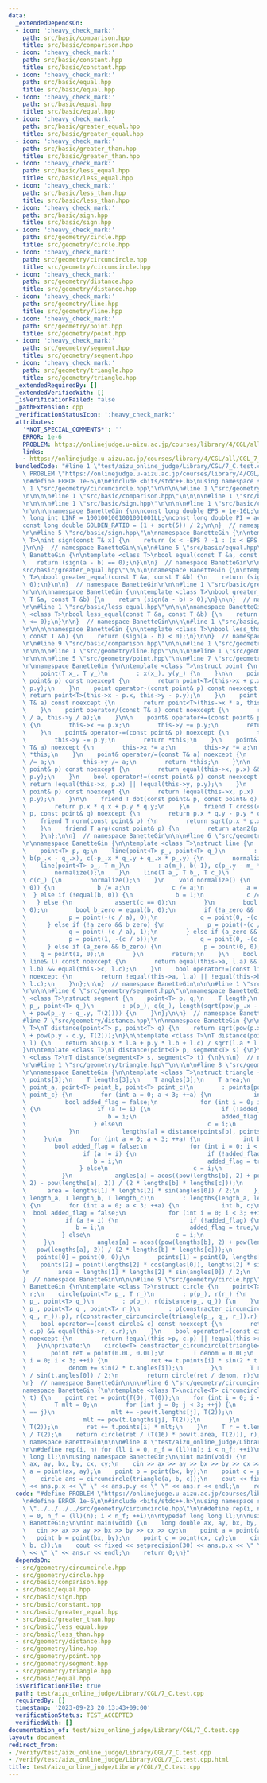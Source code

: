 ```yaml
---
data:
  _extendedDependsOn:
  - icon: ':heavy_check_mark:'
    path: src/basic/comparison.hpp
    title: src/basic/comparison.hpp
  - icon: ':heavy_check_mark:'
    path: src/basic/constant.hpp
    title: src/basic/constant.hpp
  - icon: ':heavy_check_mark:'
    path: src/basic/equal.hpp
    title: src/basic/equal.hpp
  - icon: ':heavy_check_mark:'
    path: src/basic/equal.hpp
    title: src/basic/equal.hpp
  - icon: ':heavy_check_mark:'
    path: src/basic/greater_equal.hpp
    title: src/basic/greater_equal.hpp
  - icon: ':heavy_check_mark:'
    path: src/basic/greater_than.hpp
    title: src/basic/greater_than.hpp
  - icon: ':heavy_check_mark:'
    path: src/basic/less_equal.hpp
    title: src/basic/less_equal.hpp
  - icon: ':heavy_check_mark:'
    path: src/basic/less_than.hpp
    title: src/basic/less_than.hpp
  - icon: ':heavy_check_mark:'
    path: src/basic/sign.hpp
    title: src/basic/sign.hpp
  - icon: ':heavy_check_mark:'
    path: src/geometry/circle.hpp
    title: src/geometry/circle.hpp
  - icon: ':heavy_check_mark:'
    path: src/geometry/circumcircle.hpp
    title: src/geometry/circumcircle.hpp
  - icon: ':heavy_check_mark:'
    path: src/geometry/distance.hpp
    title: src/geometry/distance.hpp
  - icon: ':heavy_check_mark:'
    path: src/geometry/line.hpp
    title: src/geometry/line.hpp
  - icon: ':heavy_check_mark:'
    path: src/geometry/point.hpp
    title: src/geometry/point.hpp
  - icon: ':heavy_check_mark:'
    path: src/geometry/segment.hpp
    title: src/geometry/segment.hpp
  - icon: ':heavy_check_mark:'
    path: src/geometry/triangle.hpp
    title: src/geometry/triangle.hpp
  _extendedRequiredBy: []
  _extendedVerifiedWith: []
  _isVerificationFailed: false
  _pathExtension: cpp
  _verificationStatusIcon: ':heavy_check_mark:'
  attributes:
    '*NOT_SPECIAL_COMMENTS*': ''
    ERROR: 1e-6
    PROBLEM: https://onlinejudge.u-aizu.ac.jp/courses/library/4/CGL/all/CGL_7_C
    links:
    - https://onlinejudge.u-aizu.ac.jp/courses/library/4/CGL/all/CGL_7_C
  bundledCode: "#line 1 \"test/aizu_online_judge/Library/CGL/7_C.test.cpp\"\n#define\
    \ PROBLEM \"https://onlinejudge.u-aizu.ac.jp/courses/library/4/CGL/all/CGL_7_C\"\
    \n#define ERROR 1e-6\n\n#include <bits/stdc++.h>\nusing namespace std;\n\n#line\
    \ 1 \"src/geometry/circumcircle.hpp\"\n\n\n\n#line 1 \"src/geometry/circle.hpp\"\
    \n\n\n\n#line 1 \"src/basic/comparison.hpp\"\n\n\n\n#line 1 \"src/basic/equal.hpp\"\
    \n\n\n\n#line 1 \"src/basic/sign.hpp\"\n\n\n\n#line 1 \"src/basic/constant.hpp\"\
    \n\n\n\nnamespace BanetteGin {\n\nconst long double EPS = 1e-16L;\nconst long\
    \ long int LINF = 1001001001001001001LL;\nconst long double PI = acos(-1.0L);\n\
    const long double GOLDEN_RATIO = (1 + sqrt(5)) / 2;\n\n}  // namespace BanetteGin\n\
    \n\n#line 5 \"src/basic/sign.hpp\"\n\nnamespace BanetteGin {\n\ntemplate <class\
    \ T>\nint sign(const T& x) {\n    return (x < -EPS ? -1 : (x < EPS ? 0 : 1));\n\
    }\n\n}  // namespace BanetteGin\n\n\n#line 5 \"src/basic/equal.hpp\"\n\nnamespace\
    \ BanetteGin {\n\ntemplate <class T>\nbool equal(const T &a, const T &b) {\n \
    \   return (sign(a - b) == 0);\n}\n\n}  // namespace BanetteGin\n\n\n#line 1 \"\
    src/basic/greater_equal.hpp\"\n\n\n\nnamespace BanetteGin {\n\ntemplate <class\
    \ T>\nbool greater_equal(const T &a, const T &b) {\n    return (sign(a - b) >=\
    \ 0);\n}\n\n}  // namespace BanetteGin\n\n\n#line 1 \"src/basic/greater_than.hpp\"\
    \n\n\n\nnamespace BanetteGin {\n\ntemplate <class T>\nbool greater_than(const\
    \ T &a, const T &b) {\n    return (sign(a - b) > 0);\n}\n\n}  // namespace BanetteGin\n\
    \n\n#line 1 \"src/basic/less_equal.hpp\"\n\n\n\nnamespace BanetteGin {\n\ntemplate\
    \ <class T>\nbool less_equal(const T &a, const T &b) {\n    return (sign(a - b)\
    \ <= 0);\n}\n\n}  // namespace BanetteGin\n\n\n#line 1 \"src/basic/less_than.hpp\"\
    \n\n\n\nnamespace BanetteGin {\n\ntemplate <class T>\nbool less_than(const T &a,\
    \ const T &b) {\n    return (sign(a - b) < 0);\n}\n\n}  // namespace BanetteGin\n\
    \n\n#line 9 \"src/basic/comparison.hpp\"\n\n\n#line 1 \"src/geometry/distance.hpp\"\
    \n\n\n\n#line 1 \"src/geometry/line.hpp\"\n\n\n\n#line 1 \"src/geometry/point.hpp\"\
    \n\n\n\n#line 5 \"src/geometry/point.hpp\"\n\n#line 7 \"src/geometry/point.hpp\"\
    \n\nnamespace BanetteGin {\n\ntemplate <class T>\nstruct point {\n    T x, y;\n\
    \    point(T x_, T y_)\n        : x(x_), y(y_) {\n    }\n\n    point operator+(const\
    \ point& p) const noexcept {\n        return point<T>(this->x + p.x, this->y +\
    \ p.y);\n    }\n    point operator-(const point& p) const noexcept {\n       \
    \ return point<T>(this->x - p.x, this->y - p.y);\n    }\n    point operator*(const\
    \ T& a) const noexcept {\n        return point<T>(this->x * a, this->y * a);\n\
    \    }\n    point operator/(const T& a) const noexcept {\n        return point<T>(this->x\
    \ / a, this->y / a);\n    }\n\n    point& operator+=(const point& p) noexcept\
    \ {\n        this->x += p.x;\n        this->y += p.y;\n        return *this;\n\
    \    }\n    point& operator-=(const point& p) noexcept {\n        this->x -= p.x;\n\
    \        this->y -= p.y;\n        return *this;\n    }\n    point& operator*=(const\
    \ T& a) noexcept {\n        this->x *= a;\n        this->y *= a;\n        return\
    \ *this;\n    }\n    point& operator/=(const T& a) noexcept {\n        this->x\
    \ /= a;\n        this->y /= a;\n        return *this;\n    }\n\n    bool operator==(const\
    \ point& p) const noexcept {\n        return equal(this->x, p.x) && equal(this->y,\
    \ p.y);\n    }\n    bool operator!=(const point& p) const noexcept {\n       \
    \ return !equal(this->x, p.x) || !equal(this->y, p.y);\n    }\n    bool operator<(const\
    \ point& p) const noexcept {\n        return !equal(this->x, p.x) || !equal(this->y,\
    \ p.y);\n    }\n\n    friend T dot(const point& p, const point& q) noexcept {\n\
    \        return p.x * q.x + p.y * q.y;\n    }\n    friend T cross(const point&\
    \ p, const point& q) noexcept {\n        return p.x * q.y - p.y * q.x;\n    }\n\
    \    friend T norm(const point& p) {\n        return sqrt(p.x * p.x + p.y * p.y);\n\
    \    }\n    friend T arg(const point& p) {\n        return atan2(p.y, p.x);\n\
    \    }\n};\n\n}  // namespace BanetteGin\n\n\n#line 6 \"src/geometry/line.hpp\"\
    \n\nnamespace BanetteGin {\n\ntemplate <class T>\nstruct line {\n    T a, b, c;\n\
    \    point<T> p, q;\n    line(point<T> p_, point<T> q_)\n        : a(q_.y - p_.y),\
    \ b(p_.x - q_.x), c(-p_.x * q_.y + q_.x * p_.y) {\n        normalize();\n    }\n\
    \    line(point<T> p_, T m_)\n        : a(m_), b(-1), c(p_.y - m_ * p_.x) {\n\
    \        normalize();\n    }\n    line(T a_, T b_, T c_)\n        : a(a_), b(b_),\
    \ c(c_) {\n        normalize();\n    }\n    void normalize() {\n        if (!equal(a,\
    \ 0)) {\n            b /= a;\n            c /= a;\n            a = 1;\n      \
    \  } else if (!equal(b, 0)) {\n            b = 1;\n            c /= b;\n     \
    \   } else {\n            assert(c == 0);\n        }\n        bool a_zero = equal(a,\
    \ 0);\n        bool b_zero = equal(b, 0);\n        if (!a_zero && !b_zero) {\n\
    \            p = point(-(c / a), 0);\n            q = point(0, -(c / b));\n  \
    \      } else if (!a_zero && b_zero) {\n            p = point(-(c / a), 0);\n\
    \            q = point(-(c / a), 1);\n        } else if (a_zero && !b_zero) {\n\
    \            p = point(1, -(c / b));\n            q = point(0, -(c / b));\n  \
    \      } else if (a_zero && b_zero) {\n            p = point(0, 0);\n        \
    \    q = point(1, 0);\n        }\n        return;\n    }\n    bool operator==(const\
    \ line& l) const noexcept {\n        return equal(this->a, l.a) && equal(this->b,\
    \ l.b) && equal(this->c, l.c);\n    }\n    bool operator!=(const line& l) const\
    \ noexcept {\n        return !equal(this->a, l.a) || !equal(this->b, l.b) || !equal(this->c,\
    \ l.c);\n    }\n};\n\n}  // namespace BanetteGin\n\n\n#line 1 \"src/geometry/segment.hpp\"\
    \n\n\n\n#line 6 \"src/geometry/segment.hpp\"\n\nnamespace BanetteGin {\n\ntemplate\
    \ <class T>\nstruct segment {\n    point<T> p, q;\n    T length;\n    segment(point<T>\
    \ p_, point<T> q_)\n        : p(p_), q(q_), length(sqrt(pow(p_.x - q_.x, T(2))\
    \ + pow(p_.y - q_.y, T(2)))) {\n    }\n};\n\n}  // namespace BanetteGin\n\n\n\
    #line 7 \"src/geometry/distance.hpp\"\n\nnamespace BanetteGin {\n\ntemplate <class\
    \ T>\nT distance(point<T> p, point<T> q) {\n    return sqrt(pow(p.x - q.x, T(2))\
    \ + pow(p.y - q.y, T(2)));\n}\n\ntemplate <class T>\nT distance(point<T> p, line<T>\
    \ l) {\n    return abs(p.x * l.a + p.y * l.b + l.c) / sqrt(l.a * l.a + l.b * l.b);\n\
    }\n\ntemplate <class T>\nT distance(point<T> p, segment<T> s) {\n}\n\ntemplate\
    \ <class T>\nT distance(segment<T> s, segment<T> t) {\n}\n\n}  // namespace BanetteGin\n\
    \n\n#line 1 \"src/geometry/triangle.hpp\"\n\n\n\n#line 8 \"src/geometry/triangle.hpp\"\
    \n\nnamespace BanetteGin {\n\ntemplate <class T>\nstruct triangle {\n    point<T>\
    \ points[3];\n    T lengths[3];\n    T angles[3];\n    T area;\n    triangle(point<T>\
    \ point_a, point<T> point_b, point<T> point_c)\n        : points{point_a, point_b,\
    \ point_c} {\n        for (int a = 0; a < 3; ++a) {\n            int b, c;\n \
    \           bool added_flag = false;\n            for (int i = 0; i < 3; ++i)\
    \ {\n                if (a != i) {\n                    if (!added_flag) {\n \
    \                       b = i;\n                        added_flag = true;\n \
    \                   } else\n                        c = i;\n                }\n\
    \            }\n            lengths[a] = distance(points[b], points[c]);\n   \
    \     }\n\n        for (int a = 0; a < 3; ++a) {\n            int b, c;\n    \
    \        bool added_flag = false;\n            for (int i = 0; i < 3; ++i) {\n\
    \                if (a != i) {\n                    if (!added_flag) {\n     \
    \                   b = i;\n                        added_flag = true;\n     \
    \               } else\n                        c = i;\n                }\n  \
    \          }\n            angles[a] = acos((pow(lengths[b], 2) + pow(lengths[c],\
    \ 2) - pow(lengths[a], 2)) / (2 * lengths[b] * lengths[c]));\n        }\n\n  \
    \      area = lengths[1] * lengths[2] * sin(angles[0]) / 2;\n    };\n    triangle(T\
    \ length_a, T length_b, T length_c)\n        : lengths{length_a, length_b, length_c}\
    \ {\n        for (int a = 0; a < 3; ++a) {\n            int b, c;\n          \
    \  bool added_flag = false;\n            for (int i = 0; i < 3; ++i) {\n     \
    \           if (a != i) {\n                    if (!added_flag) {\n          \
    \              b = i;\n                        added_flag = true;\n          \
    \          } else\n                        c = i;\n                }\n       \
    \     }\n            angles[a] = acos((pow(lengths[b], 2) + pow(lengths[c], 2)\
    \ - pow(lengths[a], 2)) / (2 * lengths[b] * lengths[c]));\n        }\n\n     \
    \   points[0] = point(0, 0);\n        points[1] = point(0, lengths[1]);\n    \
    \    points[2] = point(lengths[2] * cos(angles[0]), lengths[2] * sin(angles[0]));\n\
    \n        area = lengths[1] * lengths[2] * sin(angles[0]) / 2;\n    };\n};\n\n\
    }  // namespace BanetteGin\n\n\n#line 9 \"src/geometry/circle.hpp\"\n\nnamespace\
    \ BanetteGin {\n\ntemplate <class T>\nstruct circle {\n    point<T> p;\n    T\
    \ r;\n    circle(point<T> p_, T r_)\n        : p(p_), r(r_) {\n    }\n    circle(point<T>\
    \ p_, point<T> q_)\n        : p(p_), r(distance(p_, q_)) {\n    }\n    circle(point<T>\
    \ p_, point<T> q_, point<T> r_)\n        : p(constracter_circumcircle(triangle(p_,\
    \ q_, r_)).p), r(constracter_circumcircle(triangle(p_, q_, r_)).r) {\n    }\n\
    \    bool operator==(const circle& c) const noexcept {\n        return equal(this->p,\
    \ c.p) && equal(this->r, c.r);\n    }\n    bool operator!=(const circle& c) const\
    \ noexcept {\n        return !equal(this->p, c.p) || !equal(this->r, c.r);\n \
    \   }\n\nprivate:\n    circle<T> constracter_circumcircle(triangle<T> t) {\n \
    \       point ret = point(0.0L, 0.0L);\n        T denom = 0.0L;\n        for (int\
    \ i = 0; i < 3; ++i) {\n            ret += t.points[i] * sin(2 * t.angles[i]);\n\
    \            denom += sin(2 * t.angles[i]);\n        }\n        T r = t.lengths[0]\
    \ / sin(t.angles[0]) / 2;\n        return circle(ret / denom, r);\n    }\n};\n\
    \n}  // namespace BanetteGin\n\n\n#line 6 \"src/geometry/circumcircle.hpp\"\n\n\
    namespace BanetteGin {\n\ntemplate <class T>\ncircle<T> circumcircle(triangle<T>\
    \ t) {\n    point ret = point(T(0), T(0));\n    for (int i = 0; i < 3; ++i) {\n\
    \        T mlt = 0;\n        for (int j = 0; j < 3; ++j) {\n            if (i\
    \ == j)\n                mlt += -pow(t.lengths[j], T(2));\n            else\n\
    \                mlt += pow(t.lengths[j], T(2));\n        }\n        mlt *= pow(t.lengths[i],\
    \ T(2));\n        ret += t.points[i] * mlt;\n    }\n    T r = t.lengths[0] / sin(t.angles[0])\
    \ / T(2);\n    return circle(ret / (T(16) * pow(t.area, T(2))), r);\n}\n\n}  //\
    \ namespace BanetteGin\n\n\n#line 8 \"test/aizu_online_judge/Library/CGL/7_C.test.cpp\"\
    \n\n#define rep(i, n) for (ll i = 0, n_f = (ll)(n); i < n_f; ++i)\n\ntypedef long\
    \ long ll;\n\nusing namespace BanetteGin;\n\nint main(void) {\n    long double\
    \ ax, ay, bx, by, cx, cy;\n    cin >> ax >> ay >> bx >> by >> cx >> cy;\n    point\
    \ a = point(ax, ay);\n    point b = point(bx, by);\n    point c = point(cx, cy);\n\
    \    circle ans = circumcircle(triangle(a, b, c));\n    cout << fixed << setprecision(30)\
    \ << ans.p.x << \" \" << ans.p.y << \" \" << ans.r << endl;\n    return 0;\n}\n"
  code: "#define PROBLEM \"https://onlinejudge.u-aizu.ac.jp/courses/library/4/CGL/all/CGL_7_C\"\
    \n#define ERROR 1e-6\n\n#include <bits/stdc++.h>\nusing namespace std;\n\n#include\
    \ \"../../../../src/geometry/circumcircle.hpp\"\n\n#define rep(i, n) for (ll i\
    \ = 0, n_f = (ll)(n); i < n_f; ++i)\n\ntypedef long long ll;\n\nusing namespace\
    \ BanetteGin;\n\nint main(void) {\n    long double ax, ay, bx, by, cx, cy;\n \
    \   cin >> ax >> ay >> bx >> by >> cx >> cy;\n    point a = point(ax, ay);\n \
    \   point b = point(bx, by);\n    point c = point(cx, cy);\n    circle ans = circumcircle(triangle(a,\
    \ b, c));\n    cout << fixed << setprecision(30) << ans.p.x << \" \" << ans.p.y\
    \ << \" \" << ans.r << endl;\n    return 0;\n}"
  dependsOn:
  - src/geometry/circumcircle.hpp
  - src/geometry/circle.hpp
  - src/basic/comparison.hpp
  - src/basic/equal.hpp
  - src/basic/sign.hpp
  - src/basic/constant.hpp
  - src/basic/greater_equal.hpp
  - src/basic/greater_than.hpp
  - src/basic/less_equal.hpp
  - src/basic/less_than.hpp
  - src/geometry/distance.hpp
  - src/geometry/line.hpp
  - src/geometry/point.hpp
  - src/geometry/segment.hpp
  - src/geometry/triangle.hpp
  - src/basic/equal.hpp
  isVerificationFile: true
  path: test/aizu_online_judge/Library/CGL/7_C.test.cpp
  requiredBy: []
  timestamp: '2023-09-23 20:13:43+09:00'
  verificationStatus: TEST_ACCEPTED
  verifiedWith: []
documentation_of: test/aizu_online_judge/Library/CGL/7_C.test.cpp
layout: document
redirect_from:
- /verify/test/aizu_online_judge/Library/CGL/7_C.test.cpp
- /verify/test/aizu_online_judge/Library/CGL/7_C.test.cpp.html
title: test/aizu_online_judge/Library/CGL/7_C.test.cpp
---
```

